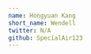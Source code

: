 ```yaml
---
name: Hongyuan Kang
short_name: Wendell
twitter: N/A
github: SpecialAir123
---
```


**<Hongyuan Kang>** <I am a senior CS student of UC Berkeley>